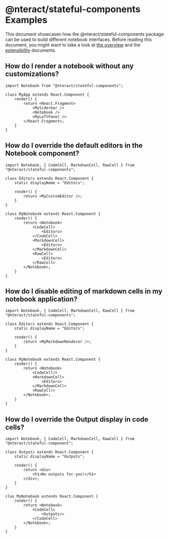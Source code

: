 # @nteract/stateful-components Examples

This document showcases how the @nteract/stateful-components package can be used to build different notebook interfaces. Before reading this document, you might want to take a look at [the overview](./overview.md) and the [extensibility](./extensibility.md) documents.

## How do I render a notebook without any customizations?

```
import Notebook from "@nteract/stateful-components";

class MyApp extends React.Component {
    render() {
        return <React.Fragment>
            <MySiderbar />
            <Notebook />
            <MyLeftPanel />
        </React.Fragment>;
    }
}
```

## How do I override the default editors in the Notebook component?

```
import Notebook, { CodeCell, MarkdownCell, RawCell } from "@nteract/stateful-components";

class Editors extends React.Component {
    static displayName = "Editors";

    render() {
        return <MyCustomEditor />;
    }
}

class MyNotebook extends React.Component {
    render() {
        return <Notebook>
            <CodeCell>
                <Editors>
            </CodeCell>
            <MarkdownCell>
                <Editors>
            </MarkdownCell>
            <RawCell>
                <Editors>
            </RawCell>
        </Notebook>;
    }
}
```

## How do I disable editing of markdown cells in my notebook application?

```
import Notebook, { CodeCell, MarkdownCell, RawCell } from "@nteract/stateful-components";

class Editors extends React.Component {
    static displayName = "Editors";

    render() {
        return <MyMarkdownRenderer />;
    }
}

class MyNotebook extends React.Component {
    render() {
        return <Notebook>
            <CodeCell/>
            <MarkdownCell>
                <Editors>
            </MarkdownCell>
            <RawCell/>
        </Notebook>;
    }
}
```

## How do I override the Output display in code cells?

```
import Notebook, { CodeCell, MarkdownCell, RawCell } from "@nteract/stateful-component";

class Outputs extends React.Component {
    static displayName = "Outputs";

    render() {
        return <div>
            <h1>No outputs for you!</h1>
        </div>;
    }
}

clas MyNotebook extends React.Component {
    render() {
        return <Notebook>
            <CodeCell>
                <Outputs/>
            </CodeCell>
        </Notebook>;
    }
}
```
